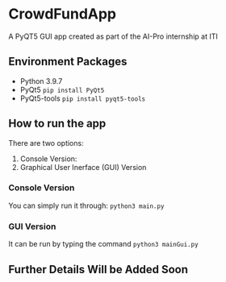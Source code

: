 # CrowdFundApp
A PyQT5 GUI app created as part of the AI-Pro internship at ITI

## Environment Packages
- Python 3.9.7
- PyQt5 `pip install PyQt5`
- PyQt5-tools `pip install pyqt5-tools`

## How to run the app
There are two options:
1. Console Version:
2. Graphical User Inerface (GUI) Version

### Console Version
You can simply run it through: `python3 main.py`

### GUI Version
It can be run by typing the command `python3 mainGui.py`

## Further Details Will be Added Soon
